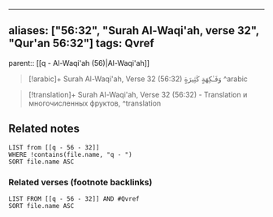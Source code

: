 
---
aliases: ["56:32", "Surah Al-Waqi'ah, verse 32", "Qur'an 56:32"]
tags: Qvref
---

parent:: [[q - Al-Waqi'ah (56)|Al-Waqi'ah]]

> [!arabic]+ Surah Al-Waqi'ah, Verse 32 (56:32)
> <span class="quran-arabic">وَفَـٰكِهَةٍ كَثِيرَةٍ</span>
^arabic

> [!translation]+ Surah Al-Waqi'ah, Verse 32 (56:32) - Translation
> и многочисленных фруктов,
^translation



## Related notes
```dataview
LIST from [[q - 56 - 32]]
WHERE !contains(file.name, "q - ")
SORT file.name ASC
```

### Related verses (footnote backlinks)
```dataview
LIST FROM [[q - 56 - 32]] AND #Qvref
SORT file.name ASC
```

